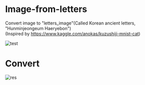 # Image-from-letters


Convert image to "letters_image"(Called Korean ancient letters, "Hunminjeongeum Haeryebon")     
(Inspired by https://www.kaggle.com/anokas/kuzushiji-mnist-cat)




![test](https://user-images.githubusercontent.com/59239082/124448113-0b1dec80-ddbd-11eb-8e0d-8e8034a3ac98.jpg)


# Convert

![res](https://user-images.githubusercontent.com/59239082/124448144-1244fa80-ddbd-11eb-93f7-088c5a3244e3.jpg)
